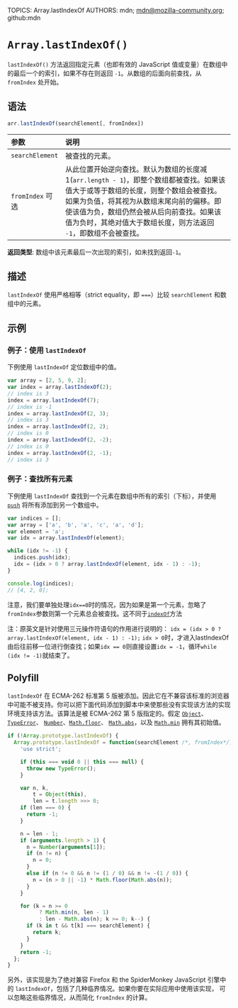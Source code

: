 TOPICS: Array.lastIndexOf
AUTHORS: mdn; mdn@mozilla-community.org; github:mdn

# `Array.lastIndexOf()`

`lastIndexOf()` 方法返回指定元素（也即有效的 JavaScript 值或变量）在数组中的最后一个的索引，如果不存在则返回 `-1`。从数组的后面向前查找，从 `fromIndex` 处开始。

## 语法

```javascript
arr.lastIndexOf(searchElement[, fromIndex])
```

| 参数 | 说明 |
| :-- | :-- |
| `searchElement` | 被查找的元素。|
| `fromIndex` 可选 | 从此位置开始逆向查找。默认为数组的长度减 1(`arr.length - 1`)，即整个数组都被查找。如果该值大于或等于数组的长度，则整个数组会被查找。如果为负值，将其视为从数组末尾向前的偏移。即使该值为负，数组仍然会被从后向前查找。如果该值为负时，其绝对值大于数组长度，则方法返回 `-1`，即数组不会被查找。 |

**返回类型**: 数组中该元素最后一次出现的索引，如未找到返回`-1`。

## 描述

`lastIndexOf` 使用严格相等（strict equality，即 `===`）比较 `searchElement` 和数组中的元素。

## 示例

### 例子：使用 `lastIndexOf`

下例使用 `lastIndexOf` 定位数组中的值。

```javascript
var array = [2, 5, 9, 2];
var index = array.lastIndexOf(2);
// index is 3
index = array.lastIndexOf(7);
// index is -1
index = array.lastIndexOf(2, 3);
// index is 3
index = array.lastIndexOf(2, 2);
// index is 0
index = array.lastIndexOf(2, -2);
// index is 0
index = array.lastIndexOf(2, -1);
// index is 3
```

### 例子：查找所有元素

下例使用 `lastIndexOf` 查找到一个元素在数组中所有的索引（下标），并使用 [`push`](/zh-hans/webfrontend/Array.push) 将所有添加到另一个数组中。

```javascript
var indices = [];
var array = ['a', 'b', 'a', 'c', 'a', 'd'];
var element = 'a';
var idx = array.lastIndexOf(element);

while (idx != -1) {
  indices.push(idx);
  idx = (idx > 0 ? array.lastIndexOf(element, idx - 1) : -1);
}

console.log(indices);
// [4, 2, 0];
```

注意，我们要单独处理`idx==0`时的情况，因为如果是第一个元素，忽略了`fromIndex`参数则第一个元素总会被查找。这不同于[`indexOf`](/zh-hans/webfrontend/Array.indexOf)方法

注：原英文是针对使用三元操作符语句的作用进行说明的：
`idx = (idx > 0 ? array.lastIndexOf(element, idx - 1) : -1);`
`idx > 0`时，才进入lastIndexOf由后往前移一位进行倒查找；如果`idx == 0`则直接设置`idx = -1`，循环`while (idx != -1)`就结束了。

## Polyfill

`lastIndexOf` 在 ECMA-262 标准第 5 版被添加。因此它在不兼容该标准的浏览器中可能不被支持。你可以把下面代码添加到脚本中来使那些没有实现该方法的实现环境支持该方法。该算法是被
ECMA-262 第 5 版指定的。假定 [`Object`](/zh-hans/webfrontend/Object)、[`TypeError`](/zh-hans/webfrontend/TypeError)、
[`Number`](/zh-hans/webfrontend/Number)、[`Math.floor`](/zh-hans/webfrontend/Math.floor)、
[`Math.abs`](/zh-hans/webfrontend/Math.abs)，以及 [`Math.min`](/zh-hans/webfrontend/Math.min) 拥有其初始值。

```javascript
if (!Array.prototype.lastIndexOf) {
  Array.prototype.lastIndexOf = function(searchElement /*, fromIndex*/) {
    'use strict';

    if (this === void 0 || this === null) {
      throw new TypeError();
    }

    var n, k,
        t = Object(this),
        len = t.length >>> 0;
    if (len === 0) {
      return -1;
    }

    n = len - 1;
    if (arguments.length > 1) {
      n = Number(arguments[1]);
      if (n != n) {
        n = 0;
      }
      else if (n != 0 && n != (1 / 0) && n != -(1 / 0)) {
        n = (n > 0 || -1) * Math.floor(Math.abs(n));
      }
    }

    for (k = n >= 0
          ? Math.min(n, len - 1)
          : len - Math.abs(n); k >= 0; k--) {
      if (k in t && t[k] === searchElement) {
        return k;
      }
    }
    return -1;
  };
}
```

另外，该实现是为了绝对兼容 Firefox 和 the SpiderMonkey JavaScript 引擎中的 `lastIndexOf`，包括了几种临界情况。如果你要在实际应用中使用该实现，
可以忽略这些临界情况，从而简化 `fromIndex` 的计算。
